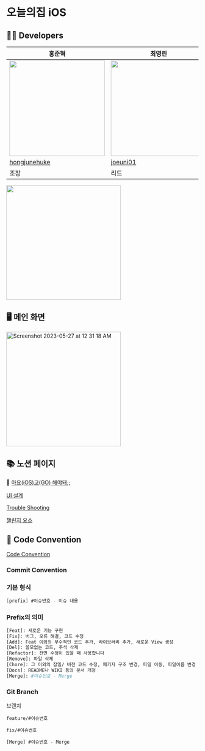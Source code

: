 # 오늘의집 iOS

## 🧑‍💻 Developers

| 홍준혁 | 최영린 | 김민주 |
| --- | --- | --- |
| <img src = "https://github.com/SOPT-32ND-APP2-Myhouse/Myhouse_iOS/assets/89457040/1d7c427f-8d2a-4675-b6cb-7b9ef2e44917" width ="250"> | <img src = "https://github.com/SOPT-32ND-APP2-Myhouse/Myhouse_iOS/assets/89457040/d43be88f-f532-4e86-a27a-0882eb764d7c" width ="250"> |  <img src = "https://github.com/SOPT-32ND-APP2-Myhouse/Myhouse_iOS/assets/89457040/fb6863cf-4594-4c23-ba45-c7e585351134" width ="250">  |
| [hongjunehuke](https://github.com/hongjunehuke) | [joeuni01](https://github.com/joeuni01) | [frohsch](https://github.com/frohsch) |
| 조장 | 리드 | 귀요미 |

<img width="300" src = "https://github.com/SOPT-32ND-APP2-Myhouse/Myhouse_iOS/assets/89457040/1c3b1366-a6b9-4273-905d-2d211db7899d" >



## 🖥️ 메인 화면
<img width="300" alt="Screenshot 2023-05-27 at 12 31 18 AM" src="https://github.com/SOPT-32ND-APP2-Myhouse/Myhouse_iOS/assets/89457040/7fbc00b3-4d20-4f17-af6b-e35458088ad8">


## 📚 노션 페이지
🐳 [아요(iOS)고(GO) 해야돼;;](https://snapdragon-desk-8fd.notion.site/GO-4f265a13e92e44698dd3eca0cff99516)   

[UI 설계](https://snapdragon-desk-8fd.notion.site/66be0908950a491b9bfddc7552693306?v=015f4e04914f4228aebee243f60ea816)   

[Trouble Shooting](https://snapdragon-desk-8fd.notion.site/1cccf8d251c3426683fe5877269e2a4b?v=24e5fc1455c1495f94c6ca7ddf2d53e1)   

[챌린지 요소](https://snapdragon-desk-8fd.notion.site/e9dab3029b964fd0baf8fe023c0eeb9e?v=224ee8a2cae34f8da40446b283fb35b5) 


## 🙏 Code Convention
[Code Convention](https://www.notion.so/Code-Convention-c606106aab2645ddaffbcb09e2e6a0ee?pvs=4)   


### Commit Convention
### 기본 형식

```swift
[prefix] #이슈번호 - 이슈 내용
```


### Prefix의 의미

```bash
[Feat]: 새로운 기능 구현
[Fix]: 버그, 오류 해결, 코드 수정
[Add]: Feat 이외의 부수적인 코드 추가, 라이브러리 추가, 새로운 View 생성
[Del]: 쓸모없는 코드, 주석 삭제
[Refactor]: 전면 수정이 있을 때 사용합니다
[Remove]: 파일 삭제
[Chore]: 그 이외의 잡일/ 버전 코드 수정, 패키지 구조 변경, 파일 이동, 파일이름 변경
[Docs]: README나 WIKI 등의 문서 개정
[Merge]: #이슈번호 - Merge
```

### Git Branch
브랜치 
```
feature/#이슈번호

fix/#이슈번호

[Merge] #이슈번호 - Merge
```

